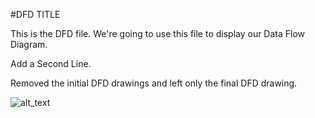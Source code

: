 #DFD TITLE


This is the DFD file.  We're going to use this file to display our Data Flow Diagram.


Add a Second Line.

Removed the initial DFD drawings and left only the final DFD drawing.

![alt_text](https://cloud.githubusercontent.com/assets/9424384/19061892/22e8843a-89ba-11e6-9703-ea0ab08b270a.jpeg)
